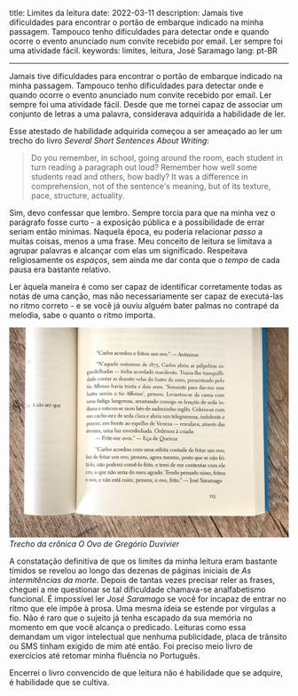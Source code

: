 title: Limites da leitura
date: 2022-03-11
description: Jamais tive dificuldades para encontrar o portão de embarque indicado na minha passagem. Tampouco tenho dificuldades para detectar onde e quando ocorre o evento anunciado num convite recebido por email. Ler sempre foi uma atividade fácil.
keywords: limites, leitura, José Saramago
lang: pt-BR

---

Jamais tive dificuldades para encontrar o portão de embarque indicado na minha passagem. Tampouco tenho dificuldades para detectar onde e quando ocorre o evento anunciado num convite recebido por email. Ler sempre foi uma atividade fácil. Desde que me tornei capaz de associar um conjunto de letras a uma palavra, considerava adquirida a habilidade de ler.

Esse atestado de habilidade adquirida começou a ser ameaçado ao ler um trecho do livro *Several Short Sentences About Writing*:

> Do you remember, in school, going around the room, each student in turn reading a paragraph out loud? Remember how well some students read and others, how badly? It was a difference in comprehension, not of the sentence's meaning, but of its texture, pace, structure, actuality.

Sim, devo confessar que lembro. Sempre torcia para que na minha vez o parágrafo fosse curto - a exposição pública e a possibilidade de errar seriam então mínimas. Naquela época, eu poderia relacionar *passo* a muitas coisas, menos a uma frase. Meu conceito de leitura se limitava a agrupar palavras e alcançar com elas um significado. Respeitava religiosamente os *espaços*, sem ainda me dar conta que o *tempo* de cada pausa era bastante relativo.

Ler àquela maneira é como ser capaz de identificar corretamente todas as notas de uma canção, mas não necessariamente ser capaz de executá-las no ritmo correto - e se você já ouviu alguém bater palmas no contrapé da melodia, sabe o quanto o ritmo importa.

![Trecho da crônica O Ovo de Gregório Duvivier](../images/o-ovo.jpg)  
_Trecho da crônica O Ovo de Gregório Duvivier_

A constatação definitiva de que os limites da minha leitura eram bastante tímidos se revelou ao longo das dezenas de páginas iniciais de *As intermitências da morte*. Depois de tantas vezes precisar reler as frases, cheguei a me questionar se tal dificuldade chamava-se analfabetismo funcional. É impossível ler *José Saramago* se você for incapaz de entrar no ritmo que ele impõe à prosa. Uma mesma ideia se estende por vírgulas a fio. Não é raro que o sujeito já tenha escapado da sua memória no momento em que você alcança o predicado. Leituras como essa demandam um vigor intelectual que nenhuma publicidade, placa de trânsito ou SMS tinham exigido de mim até então. Foi preciso meio livro de exercícios até retomar minha fluência no Português.

Encerrei o livro convencido de que leitura não é habilidade que se adquire, é habilidade que se cultiva.
